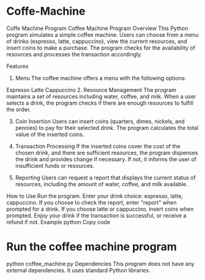 # Coffe-Machine
Coffe Machine Program
Coffee Machine Program
Overview
This Python program simulates a simple coffee machine. Users can choose from a menu of drinks (espresso, latte, cappuccino), view the current resources, and insert coins to make a purchase. The program checks for the availability of resources and processes the transaction accordingly.

Features
1. Menu
The coffee machine offers a menu with the following options:

Espresso
Latte
Cappuccino
2. Resource Management
The program maintains a set of resources including water, coffee, and milk. When a user selects a drink, the program checks if there are enough resources to fulfill the order.

3. Coin Insertion
Users can insert coins (quarters, dimes, nickels, and pennies) to pay for their selected drink. The program calculates the total value of the inserted coins.

4. Transaction Processing
If the inserted coins cover the cost of the chosen drink, and there are sufficient resources, the program dispenses the drink and provides change if necessary. If not, it informs the user of insufficient funds or resources.

5. Reporting
Users can request a report that displays the current status of resources, including the amount of water, coffee, and milk available.

How to Use
Run the program.
Enter your drink choice: espresso, latte, cappuccino.
If you choose to check the report, enter "report" when prompted for a drink.
If you choose latte or cappuccino, insert coins when prompted.
Enjoy your drink if the transaction is successful, or receive a refund if not.
Example
python
Copy code
# Run the coffee machine program
python coffee_machine.py
Dependencies
This program does not have any external dependencies. It uses standard Python libraries.
